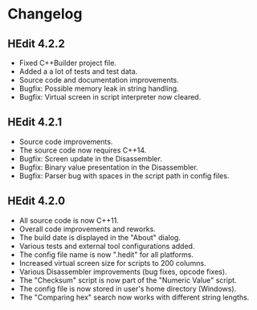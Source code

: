 # Changelog

## HEdit 4.2.2

* Fixed C++Builder project file.
* Added a a lot of tests and test data.
* Source code and documentation improvements.
* Bugfix: Possible memory leak in string handling.
* Bugfix: Virtual screen in script interpreter now cleared.

## HEdit 4.2.1

* Source code improvements.
* The source code now requires C++14.
* Bugfix: Screen update in the Disassembler.
* Bugfix: Binary value presentation in the Disassembler.
* Bugfix: Parser bug with spaces in the script path in config files.

## HEdit 4.2.0

* All source code is now C++11.
* Overall code improvements and reworks.
* The build date is displayed in the "About" dialog.
* Various tests and external tool configurations added.
* The config file name is now ".hedit" for all platforms.
* Increased virtual screen size for scripts to 200 columns.
* Various Disassembler improvements (bug fixes, opcode fixes).
* The "Checksum" script is now part of the "Numeric Value" script.
* The config file is now stored in user's home directory (Windows).
* The "Comparing hex" search now works with different string lengths.
